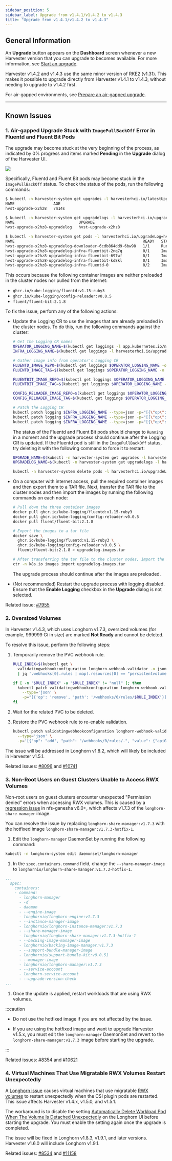 ```yaml
---
sidebar_position: 5
sidebar_label: Upgrade from v1.4.1/v1.4.2 to v1.4.3
title: "Upgrade from v1.4.1/v1.4.2 to v1.4.3"
---
```


<head>
  <link rel="canonical" href="https://docs.harvesterhci.io/v1.5/upgrade/v1-4-1-to-v1-4-3"/>
</head>

## General Information

An **Upgrade** button appears on the **Dashboard** screen whenever a new Harvester version that you can upgrade to becomes available. For more information, see [Start an upgrade](./automatic.md#start-an-upgrade).

Harvester v1.4.2 and v1.4.3 use the same minor version of RKE2 (v1.31). This makes it possible to upgrade directly from Harvester v1.4.1 to v1.4.3, without needing to upgrade to v1.4.2 first.

For air-gapped environments, see [Prepare an air-gapped upgrade](./automatic.md#prepare-an-air-gapped-upgrade).

---

## Known Issues

### 1. Air-gapped Upgrade Stuck with `ImagePullBackOff` Error in Fluentd and Fluent Bit Pods

The upgrade may become stuck at the very beginning of the process, as indicated by 0% progress and items marked **Pending** in the **Upgrade** dialog of the Harvester UI.

![](/img/v1.5/upgrade/upgrade-dialog-with-empty-status.png)

Specifically, Fluentd and Fluent Bit pods may become stuck in the `ImagePullBackOff` status. To check the status of the pods, run the following commands:

```bash
$ kubectl -n harvester-system get upgrades -l harvesterhci.io/latestUpgrade=true
NAME                 AGE
hvst-upgrade-x2hz8   7m14s

$ kubectl -n harvester-system get upgradelogs -l harvesterhci.io/upgrade=hvst-upgrade-x2hz8
NAME                            UPGRADE
hvst-upgrade-x2hz8-upgradelog   hvst-upgrade-x2hz8

$ kubectl -n harvester-system get pods -l harvesterhci.io/upgradeLog=hvst-upgrade-x2hz8-upgradelog
NAME                                                        READY   STATUS             RESTARTS   AGE
hvst-upgrade-x2hz8-upgradelog-downloader-6cdb864dd9-6bw98   1/1     Running            0          7m7s
hvst-upgrade-x2hz8-upgradelog-infra-fluentbit-2nq7q         0/1     ImagePullBackOff   0          7m42s
hvst-upgrade-x2hz8-upgradelog-infra-fluentbit-697wf         0/1     ImagePullBackOff   0          7m42s
hvst-upgrade-x2hz8-upgradelog-infra-fluentbit-kd8kl         0/1     ImagePullBackOff   0          7m42s
hvst-upgrade-x2hz8-upgradelog-infra-fluentd-0               0/2     ImagePullBackOff   0          7m42s
```

This occurs because the following container images are neither preloaded in the cluster nodes nor pulled from the internet:

- `ghcr.io/kube-logging/fluentd:v1.15-ruby3`
- `ghcr.io/kube-logging/config-reloader:v0.0.5`
- `fluent/fluent-bit:2.1.8`

To fix the issue, perform any of the following actions:

- Update the Logging CR to use the images that are already preloaded in the cluster nodes. To do this, run the following commands against the cluster:

  ```bash
  # Get the Logging CR names
  OPERATOR_LOGGING_NAME=$(kubectl get loggings -l app.kubernetes.io/name=rancher-logging -o jsonpath="{.items[0].metadata.name}")
  INFRA_LOGGING_NAME=$(kubectl get loggings -l harvesterhci.io/upgradeLogComponent=infra -o jsonpath="{.items[0].metadata.name}")

  # Gather image info from operator's Logging CR
  FLUENTD_IMAGE_REPO=$(kubectl get loggings $OPERATOR_LOGGING_NAME -o jsonpath="{.spec.fluentd.image.repository}")
  FLUENTD_IMAGE_TAG=$(kubectl get loggings $OPERATOR_LOGGING_NAME -o jsonpath="{.spec.fluentd.image.tag}")

  FLUENTBIT_IMAGE_REPO=$(kubectl get loggings $OPERATOR_LOGGING_NAME -o jsonpath="{.spec.fluentbit.image.repository}")
  FLUENTBIT_IMAGE_TAG=$(kubectl get loggings $OPERATOR_LOGGING_NAME -o jsonpath="{.spec.fluentbit.image.tag}")

  CONFIG_RELOADER_IMAGE_REPO=$(kubectl get loggings $OPERATOR_LOGGING_NAME -o jsonpath="{.spec.fluentd.configReloaderImage.repository}")
  CONFIG_RELOADER_IMAGE_TAG=$(kubectl get loggings $OPERATOR_LOGGING_NAME -o jsonpath="{.spec.fluentd.configReloaderImage.tag}")

  # Patch the Logging CR
  kubectl patch logging $INFRA_LOGGING_NAME --type=json -p="[{\"op\":\"replace\",\"path\":\"/spec/fluentbit/image\",\"value\":{\"repository\":\"$FLUENTBIT_IMAGE_REPO\",\"tag\":\"$FLUENTBIT_IMAGE_TAG\"}}]"
  kubectl patch logging $INFRA_LOGGING_NAME --type=json -p="[{\"op\":\"replace\",\"path\":\"/spec/fluentd/image\",\"value\":{\"repository\":\"$FLUENTD_IMAGE_REPO\",\"tag\":\"$FLUENTD_IMAGE_TAG\"}}]"
  kubectl patch logging $INFRA_LOGGING_NAME --type=json -p="[{\"op\":\"replace\",\"path\":\"/spec/fluentd/configReloaderImage\",\"value\":{\"repository\":\"$CONFIG_RELOADER_IMAGE_REPO\",\"tag\":\"$CONFIG_RELOADER_IMAGE_TAG\"}}]"
  ```

  The status of the Fluentd and Fluent Bit pods should change to `Running` in a moment and the upgrade process should continue after the Logging CR is updated. If the Fluentd pod is still in the `ImagePullBackOff` status, try deleting it with the following command to force it to restart:

  ```bash
  UPGRADE_NAME=$(kubectl -n harvester-system get upgrades -l harvesterhci.io/latestUpgrade=true -o jsonpath='{.items[0].metadata.name}')
  UPGRADELOG_NAME=$(kubectl -n harvester-system get upgradelogs -l harvesterhci.io/upgrade=$UPGRADE_NAME -o jsonpath='{.items[0].metadata.name}')

  kubectl -n harvester-system delete pods -l harvesterhci.io/upgradeLog=$UPGRADELOG_NAME,harvesterhci.io/upgradeLogComponent=aggregator
  ```

- On a computer with internet access, pull the required container images and then export them to a TAR file. Next, transfer the TAR file to the cluster nodes and then import the images by running the following commands on each node:

  ```bash
  # Pull down the three container images
  docker pull ghcr.io/kube-logging/fluentd:v1.15-ruby3
  docker pull ghcr.io/kube-logging/config-reloader:v0.0.5
  docker pull fluent/fluent-bit:2.1.8

  # Export the images to a tar file
  docker save \
    ghcr.io/kube-logging/fluentd:v1.15-ruby3 \
    ghcr.io/kube-logging/config-reloader:v0.0.5 \
    fluent/fluent-bit:2.1.8 > upgradelog-images.tar

  # After transferring the tar file to the cluster nodes, import the images (need to be run on each node)
  ctr -n k8s.io images import upgradelog-images.tar
  ```

  The upgrade process should continue after the images are preloaded.

- (Not recommended) Restart the upgrade process with logging disabled. Ensure that the **Enable Logging** checkbox in the **Upgrade** dialog is not selected.

Related issue: [#7955](https://github.com/harvester/harvester/issues/7955)

### 2. Oversized Volumes

In Harvester v1.4.3, which uses Longhorn v1.7.3, oversized volumes (for example, 999999 Gi in size) are marked **Not Ready** and cannot be deleted.

To resolve this issue, perform the following steps:

1. Temporarily remove the PVC webhook rule.

   ```bash
   RULE_INDEX=$(kubectl get \
     validatingwebhookconfiguration longhorn-webhook-validator -o json \
     | jq '.webhooks[0].rules | map(.resources[0] == "persistentvolumeclaims") | index(true)')
   
   if [ -n "$RULE_INDEX" -a "$RULE_INDEX" != "null" ]; then
     kubectl patch validatingwebhookconfiguration longhorn-webhook-validator \
       --type='json' \
       -p="[{'op': 'remove', 'path': '/webhooks/0/rules/$RULE_INDEX'}]"
   fi
   ```

1. Wait for the related PVC to be deleted.

1. Restore the PVC webhook rule to re-enable validation.

   ```bash
   kubectl patch validatingwebhookconfiguration longhorn-webhook-validator \
     --type='json' \
     -p='[{"op": "add", "path": "/webhooks/0/rules/-", "value": {"apiGroups":[""],"apiVersions":["v1"],"operations":["UPDATE"],"resources":["persistentvolumeclaims"],"scope":"Namespaced"}}]'
   ```

The issue will be addressed in Longhorn v1.8.2, which will likely be included in Harvester v1.5.1.

Related issues: [#8096](https://github.com/harvester/harvester/issues/8096) and [#10741](https://github.com/longhorn/longhorn/issues/10741)

### 3. Non-Root Users on Guest Clusters Unable to Access RWX Volumes

Non-root users on guest clusters encounter unexpected "Permission denied" errors when accessing RWX volumes. This is caused by a [regression issue](https://github.com/nfs-ganesha/nfs-ganesha/issues/1132) in nfs-ganesha v6.0+, which affects v1.7.3 of the `longhorn-share-manager` image.

You can resolve the issue by replacing `longhorn-share-manager:v1.7.3` with the hotfixed image `longhorn-share-manager:v1.7.3-hotfix-1`.

1. Edit the `longhorn-manager` DaemonSet by running the following command:

  ```bash
  kubectl -n longhorn-system edit daemonset/longhorn-manager
  ```

1. In the `spec.containers.command` field, change the `--share-manager-image` to `longhornio/longhorn-share-manager:v1.7.3-hotfix-1`.
  ```yaml
  ...
    spec:
      containers:
      - command:
        - longhorn-manager
        - -d
        - daemon
        - --engine-image
        - longhornio/longhorn-engine:v1.7.3
        - --instance-manager-image
        - longhornio/longhorn-instance-manager:v1.7.3
        - --share-manager-image
        - longhornio/longhorn-share-manager:v1.7.3-hotfix-1
        - --backing-image-manager-image
        - longhornio/backing-image-manager:v1.7.3
        - --support-bundle-manager-image
        - longhornio/support-bundle-kit:v0.0.51
        - --manager-image
        - longhornio/longhorn-manager:v1.7.3
        - --service-account
        - longhorn-service-account
        - --upgrade-version-check
  ...
  ```

1. Once the update is applied, restart workloads that are using RWX volumes.

:::caution

- Do not use the hotfixed image if you are not affected by the issue.

- If you are using the hotfixed image and want to upgrade Harvester v1.5.x, you must edit the `longhorn-manager` DaemonSet and revert to the `longhorn-share-manager:v1.7.3` image before starting the upgrade.

:::

Related issues: [#8354](https://github.com/harvester/harvester/issues/8354) and [#10621](https://github.com/longhorn/longhorn/issues/10621)

### 4. Virtual Machines That Use Migratable RWX Volumes Restart Unexpectedly

A [Longhorn issue](https://github.com/longhorn/longhorn/issues/11158) causes virtual machines that use migratable [RWX volumes](https://docs.harvesterhci.io/v1.5/rancher/csi-driver/#rwx-volumes-support) to restart unexpectedly when the CSI plugin pods are restarted. This issue affects Harvester v1.4.x, v1.5.0, and v1.5.1.

The workaround is to disable the setting [Automatically Delete Workload Pod When The Volume Is Detached Unexpectedly](https://longhorn.io/docs/1.8.0/references/settings/#automatically-delete-workload-pod-when-the-volume-is-detached-unexpectedly) on the Longhorn UI before starting the upgrade. You must enable the setting again once the upgrade is completed.

The issue will be fixed in Longhorn v1.8.3, v1.9.1, and later versions. Harvester v1.6.0 will include Longhorn v1.9.1. 

Related issues: [#8534](https://github.com/harvester/harvester/issues/8534) and [#11158](https://github.com/longhorn/longhorn/issues/11158)